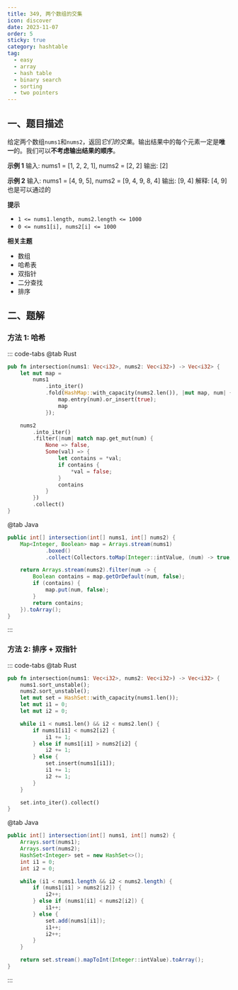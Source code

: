 ```yaml
---
title: 349, 两个数组的交集
icon: discover
date: 2023-11-07
order: 5
sticky: true
category: hashtable
tag: 
  - easy
  - array
  - hash table
  - binary search
  - sorting
  - two pointers
---
```


## 一、题目描述
给定两个数组`nums1`和`nums2`，返回*它们的交集*。输出结果中的每个元素一定是**唯一**的。我们可以**不考虑输出结果的顺序**。

**示例 1**
输入: nums1 = [1, 2, 2, 1], nums2 = [2, 2]
输出: [2]

**示例 2**
输入: nums1 = [4, 9, 5], nums2 = [9, 4, 9, 8, 4]
输出: [9, 4]
解释: [4, 9]也是可以通过的

**提示**
- `1 <= nums1.length, nums2.length <= 1000`
- `0 <= nums1[i], nums2[i] <= 1000`

**相关主题**
- 数组
- 哈希表
- 双指针
- 二分查找
- 排序

## 二、题解
### 方法 1: 哈希
::: code-tabs
@tab Rust
```rust
pub fn intersection(nums1: Vec<i32>, nums2: Vec<i32>) -> Vec<i32> {
    let mut map =
        nums1
            .into_iter()
            .fold(HashMap::with_capacity(nums2.len()), |mut map, num| {
                map.entry(num).or_insert(true);
                map
            });

    nums2
        .into_iter()
        .filter(|num| match map.get_mut(num) {
            None => false,
            Some(val) => {
                let contains = *val;
                if contains {
                    *val = false;
                }
                contains
            }
        })
        .collect()
}
```

@tab Java
```java
public int[] intersection(int[] nums1, int[] nums2) {
    Map<Integer, Boolean> map = Arrays.stream(nums1)
            .boxed()
            .collect(Collectors.toMap(Integer::intValue, (num) -> true, (key1, key2) -> key1));

    return Arrays.stream(nums2).filter(num -> {
        Boolean contains = map.getOrDefault(num, false);
        if (contains) {
            map.put(num, false);
        }
        return contains;
    }).toArray();
}
```
:::

### 方法 2: 排序 + 双指针
::: code-tabs
@tab Rust
```rust
pub fn intersection(nums1: Vec<i32>, nums2: Vec<i32>) -> Vec<i32> {
    nums1.sort_unstable();
    nums2.sort_unstable();
    let mut set = HashSet::with_capacity(nums1.len());
    let mut i1 = 0;
    let mut i2 = 0;

    while i1 < nums1.len() && i2 < nums2.len() {
        if nums1[i1] < nums2[i2] {
            i1 += 1;
        } else if nums1[i1] > nums2[i2] {
            i2 += 1;
        } else {
            set.insert(nums1[i1]);
            i1 += 1;
            i2 += 1;
        }
    }

    set.into_iter().collect()
}
```

@tab Java
```java
public int[] intersection(int[] nums1, int[] nums2) {
    Arrays.sort(nums1);
    Arrays.sort(nums2);
    HashSet<Integer> set = new HashSet<>();
    int i1 = 0;
    int i2 = 0;

    while (i1 < nums1.length && i2 < nums2.length) {
        if (nums1[i1] > nums2[i2]) {
            i2++;
        } else if (nums1[i1] < nums2[i2]) {
            i1++;
        } else {
            set.add(nums1[i1]);
            i1++;
            i2++;
        }
    }

    return set.stream().mapToInt(Integer::intValue).toArray();
}
```
:::